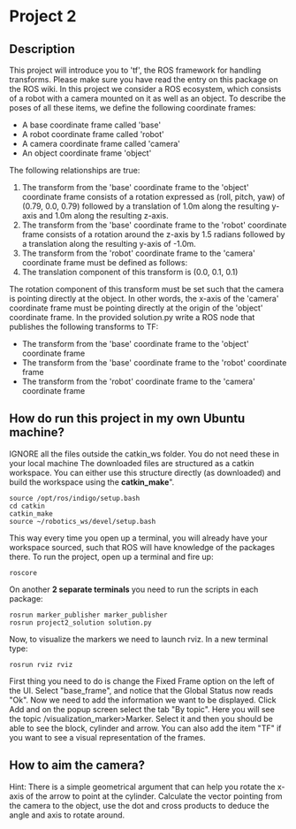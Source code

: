 # Project 2
## Description
This project will introduce you to 'tf', the ROS framework for handling transforms. Please make sure you have read the entry on this package on the ROS wiki. In this project we consider a ROS ecosystem, which consists of a robot with a camera mounted on it as well as an object. To describe the poses of all these items, we define the following coordinate frames:

* A base coordinate frame called 'base'
* A robot coordinate frame  called 'robot'
* A camera coordinate frame called 'camera'
* An object coordinate frame 'object'

The following relationships are true:

1. The transform from the 'base' coordinate frame to the 'object' coordinate frame consists of a rotation expressed as (roll, pitch, yaw) of (0.79, 0.0, 0.79) followed by a translation of 1.0m along the resulting y-axis and 1.0m along the resulting z-axis. 
2. The transform from the 'base' coordinate frame to the 'robot' coordinate frame consists of a rotation around the z-axis by 1.5 radians followed by a translation along the resulting y-axis of -1.0m. 
3. The transform from the 'robot' coordinate frame to the 'camera' coordinate frame must be defined as follows:
4. The translation component of this transform is (0.0, 0.1, 0.1)

The rotation component of this transform must be set such that the camera is pointing directly at the object. In other words, the x-axis of the 'camera' coordinate frame must be pointing directly at the origin of the 'object' coordinate frame. 
In the provided solution.py write a ROS node that publishes the following transforms to TF:

* The transform from the 'base' coordinate frame to the 'object' coordinate frame 
* The transform from the 'base' coordinate frame to the 'robot' coordinate frame 
* The transform from the 'robot' coordinate frame to the 'camera' coordinate frame

## How do run this project in my own Ubuntu machine?
IGNORE all the files outside the catkin_ws folder. You do not need these in your local machine 
The downloaded files are structured as a catkin workspace. You can either use this structure directly (as downloaded) and build the workspace using the **catkin_make**".
```
source /opt/ros/indigo/setup.bash
cd catkin
catkin_make
source ~/robotics_ws/devel/setup.bash
```
This way every time you open up a terminal, you will already have your workspace sourced, such that ROS will have knowledge of the packages there.
To run the project, open up a terminal and fire up:
```
roscore
```
On another **2 separate terminals** you need to run the scripts in each package:
```
rosrun marker_publisher marker_publisher 
rosrun project2_solution solution.py 
```
Now, to visualize the markers we need to launch rviz. In a new terminal type:
```
rosrun rviz rviz
```
First thing you need to do is change the Fixed Frame option on the left of the UI. Select "base_frame", and notice that the Global Status now reads "Ok". Now we need to add the information we want to be displayed. Click Add and on the popup screen select the tab "By topic". Here you will see the topic /visualization_marker>Marker. Select it and then you should be able to see the block, cylinder and arrow. You can also add the item "TF" if you want to see a visual representation of the frames.

## How to aim the camera?

Hint: There is a simple geometrical argument that can help you rotate the x-axis of the arrow to point at the cylinder. Calculate the vector pointing from the camera to the object, use the dot and cross products to deduce the angle and axis to rotate around.
